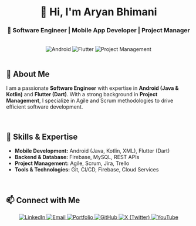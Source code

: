 <h1 align="center">👋 Hi, I'm Aryan Bhimani</h1>
<h3 align="center">🚀 Software Engineer | Mobile App Developer | Project Manager</h3>

<br/>

<div align="center">
  <img src="https://img.shields.io/badge/Android-Java%20%7C%20Kotlin-brightgreen?style=for-the-badge&logo=android" alt="Android" />
  <img src="https://img.shields.io/badge/Flutter-Dart-blue?style=for-the-badge&logo=flutter" alt="Flutter" />
  <img src="https://img.shields.io/badge/Project%20Management-Scrum%20%7C%20Agile-orange?style=for-the-badge&logo=trello" alt="Project Management" />
</div>

<br/>

<h2>🚀 About Me</h2>
<p>
I am a passionate <b>Software Engineer</b> with expertise in <b>Android (Java & Kotlin)</b> and <b>Flutter (Dart)</b>. 
With a strong background in <b>Project Management</b>, I specialize in Agile and Scrum methodologies to drive efficient software development.
</p>

<br/>

<h2>🔹 Skills & Expertise</h2>
<ul>
  <li><b>Mobile Development:</b> Android (Java, Kotlin, XML), Flutter (Dart)</li>
  <li><b>Backend & Database:</b> Firebase, MySQL, REST APIs</li>
  <li><b>Project Management:</b> Agile, Scrum, Jira, Trello</li>
  <li><b>Tools & Technologies:</b> Git, CI/CD, Firebase, Cloud Services</li>
</ul>

<br/>

<h2>📫 Connect with Me</h2>
<p align="center">
  <a href="https://www.linkedin.com/in/aryanbhimani/" target="_blank">
    <img src="https://img.shields.io/badge/LinkedIn-0077B5?style=for-the-badge&logo=linkedin&logoColor=white" alt="LinkedIn">
  </a>
  <a href="mailto:aryan.bhimani.93@gmail.com">
    <img src="https://img.shields.io/badge/Email-D14836?style=for-the-badge&logo=gmail&logoColor=white" alt="Email">
  </a>
  <a href="https://dev-aryanbhimani.pantheonsite.io/" target="_blank">
    <img src="https://img.shields.io/badge/Portfolio-000000?style=for-the-badge&logo=react&logoColor=white" alt="Portfolio">
  </a>
  <a href="https://github.com/aryanbhimani" target="_blank">
    <img src="https://img.shields.io/badge/GitHub-181717?style=for-the-badge&logo=github&logoColor=white" alt="GitHub">
  </a>
  <a href="https://x.com/aryan46022" target="_blank">
    <img src="https://img.shields.io/badge/X-000000?style=for-the-badge&logo=twitter&logoColor=white" alt="X (Twitter)">
  </a>
  <a href="https://www.youtube.com/@aryanbhimani940" target="_blank">
    <img src="https://img.shields.io/badge/YouTube-FF0000?style=for-the-badge&logo=youtube&logoColor=white" alt="YouTube">
  </a>
</p>
